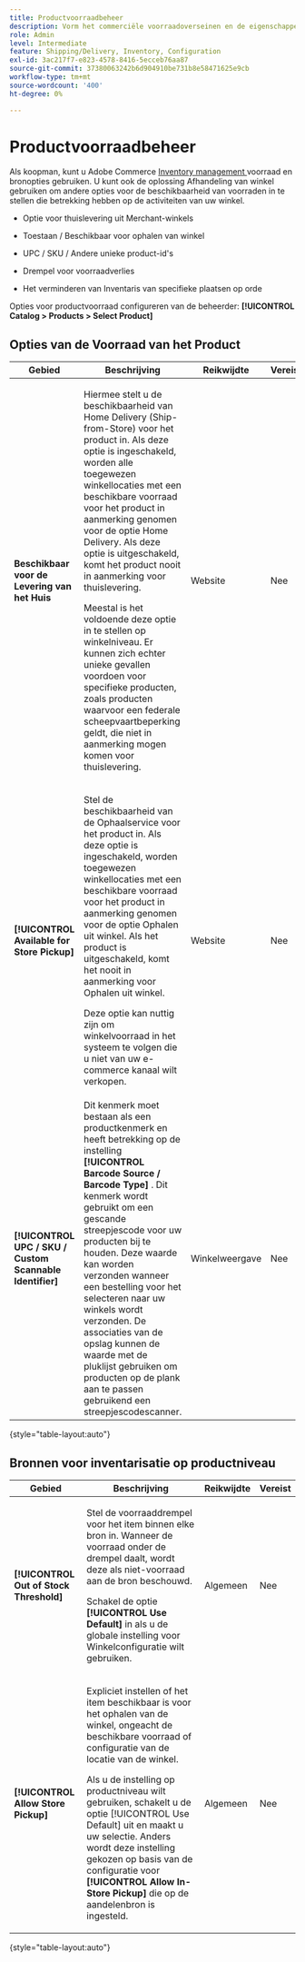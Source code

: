 ```yaml
---
title: Productvoorraadbeheer
description: Vorm het commerciële voorraadoverseinen en de eigenschappen beschikbaar aan klanten.
role: Admin
level: Intermediate
feature: Shipping/Delivery, Inventory, Configuration
exl-id: 3ac217f7-e823-4578-8416-5ecceb76aa87
source-git-commit: 37380063242b6d904910be731b8e58471625e9cb
workflow-type: tm+mt
source-wordcount: '400'
ht-degree: 0%

---
```


# Productvoorraadbeheer

Als koopman, kunt u Adobe Commerce [ Inventory management ](https://experienceleague.adobe.com/en/docs/commerce-admin/inventory/introduction) voorraad en bronopties gebruiken. U kunt ook de oplossing Afhandeling van winkel gebruiken om andere opties voor de beschikbaarheid van voorraden in te stellen die betrekking hebben op de activiteiten van uw winkel.

- Optie voor thuislevering uit Merchant-winkels

- Toestaan / Beschikbaar voor ophalen van winkel

- UPC / SKU / Andere unieke product-id&#39;s

- Drempel voor voorraadverlies

- Het verminderen van Inventaris van specifieke plaatsen op orde

Opties voor productvoorraad configureren van de beheerder: **[!UICONTROL Catalog > Products > Select Product]**

## **Opties van de Voorraad van het Product**

| **Gebied** | **Beschrijving** | **Reikwijdte** | **Vereist** |
|----------------------------------------------------------|-----------------------------------------------------------------------------------------------------------------------------------------------------------------------------------------------------------------------------------------------------------------------------------------------------------------------------------------------------------------------------------------------------------------------------------------------------------------------------------------------------------------------------------------------------------|------------|--------------|
| **Beschikbaar voor de Levering van het Huis** | <p>Hiermee stelt u de beschikbaarheid van Home Delivery (Ship-from-Store) voor het product in. Als deze optie is ingeschakeld, worden alle toegewezen winkellocaties met een beschikbare voorraad voor het product in aanmerking genomen voor de optie Home Delivery. Als deze optie is uitgeschakeld, komt het product nooit in aanmerking voor thuislevering.</p>Meestal is het voldoende deze optie in te stellen op winkelniveau. Er kunnen zich echter unieke gevallen voordoen voor specifieke producten, zoals producten waarvoor een federale scheepvaartbeperking geldt, die niet in aanmerking mogen komen voor thuislevering.</p> | Website | Nee |
| **[!UICONTROL Available for Store Pickup]** | <p>Stel de beschikbaarheid van de Ophaalservice voor het product in. Als deze optie is ingeschakeld, worden toegewezen winkellocaties met een beschikbare voorraad voor het product in aanmerking genomen voor de optie Ophalen uit winkel. Als het product is uitgeschakeld, komt het nooit in aanmerking voor Ophalen uit winkel.</p><p>Deze optie kan nuttig zijn om winkelvoorraad in het systeem te volgen die u niet van uw e-commerce kanaal wilt verkopen.</p> | Website | Nee |
| **[!UICONTROL UPC / SKU / Custom Scannable Identifier]** | Dit kenmerk moet bestaan als een productkenmerk en heeft betrekking op de instelling **[!UICONTROL Barcode Source / Barcode Type]** . Dit kenmerk wordt gebruikt om een gescande streepjescode voor uw producten bij te houden. Deze waarde kan worden verzonden wanneer een bestelling voor het selecteren naar uw winkels wordt verzonden. De associaties van de opslag kunnen de waarde met de pluklijst gebruiken om producten op de plank aan te passen gebruikend een streepjescodescanner. | Winkelweergave | Nee |

{style="table-layout:auto"}

## Bronnen voor inventarisatie op productniveau

| **Gebied** | **Beschrijving** | **Reikwijdte** | **Vereist** |
|-----------------------------------------|---------------------------------------------------------------------------------------------------------------------------------------------------------------------------------------------------------------------------------------------------------------------------------------------------------------------------------------------------------------------------------------------------------|-----------|--------------|
| **[!UICONTROL Out of Stock Threshold]** | <p>Stel de voorraaddrempel voor het item binnen elke bron in. Wanneer de voorraad onder de drempel daalt, wordt deze als niet-voorraad aan de bron beschouwd.</p><p>Schakel de optie **[!UICONTROL Use Default]** in als u de globale instelling voor Winkelconfiguratie wilt gebruiken.</p> | Algemeen | Nee |
| **[!UICONTROL Allow Store Pickup]** | <p>Expliciet instellen of het item beschikbaar is voor het ophalen van de winkel, ongeacht de beschikbare voorraad of configuratie van de locatie van de winkel.</p><p>Als u de instelling op productniveau wilt gebruiken, schakelt u de optie [!UICONTROL Use Default] uit en maakt u uw selectie. Anders wordt deze instelling gekozen op basis van de configuratie voor **[!UICONTROL Allow In-Store Pickup]** die op de aandelenbron is ingesteld.</p> | Algemeen | Nee |

{style="table-layout:auto"}

